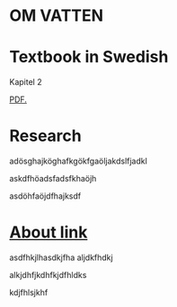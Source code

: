 # OM VATTEN

# Textbook in Swedish
Kapitel 2

<a href="https://omvatten.github.io/kapitel/2_Syre.pdf" target="_blank">PDF.</a>

# Research
adösghajköghafkgökfgaöljakdslfjadkl

askdfhöadsfadsfkhaöjh

asdöhfaöjdfhajksdf

# <a href="https://omvatten.github.io/about">About link</a>

asdfhkjlhasdkjfha
aljdkfhdkj

alkjdhfjkdhfkjdfhldks

kdjfhlsjkhf